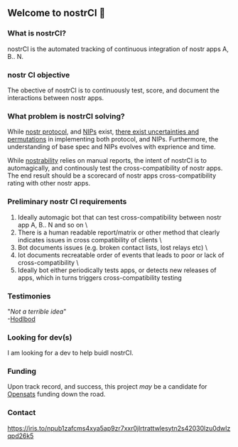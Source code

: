 ## Welcome to nostrCI 👋



### What is nostrCI?

nostrCI is the automated tracking of continuous integration of nostr apps A, B.. N. 

### nostr CI objective

The obective of nostrCI is to continuously test, score, and document the interactions between nostr apps. 

### What problem is nostrCI solving?

While [nostr protocol](https://github.com/nostr-protocol), and [NIPs](https://github.com/nostr-protocol/nips) exist, [there exist uncertainties and permutations](https://github.com/nostrability/nostrability/issues) in implementing both protocol, and NIPs. 
Furthermore, the understanding of base spec and NIPs evolves with exprience and time. 

While [nostrability](github.com/nostrability) relies on manual reports, the intent of nostrCI is to automagically, and continously test the cross-compatibility of nostr apps. The end result should be a 
scorecard of nostr apps cross-compatibility rating with other nostr apps. 

### Preliminary nostr CI requirements

1. Ideally automagic bot that can test cross-compatibility between nostr app A, B.. N and so on \
2. There is a human readable report/matrix or other method that clearly indicates issues in cross compatibility of clients \
3. Bot documents issues (e.g. broken contact lists, lost relays etc) \
4. Iot documents recreatable order of events that leads to poor or lack of cross-compatibility \
5. Ideally bot either periodically tests apps, or detects new releases of apps, which in turns triggers cross-compatibility testing

### Testimonies

"_Not a terrible idea_" \
-[Hodlbod](github.com/staab)


### Looking for dev(s) 

I am looking for a dev to help buidl nostrCI. 

### Funding

Upon track record, and success, this project _may_ be a candidate for [Opensats](https://opensats.org/) funding down the road.

### Contact

https://iris.to/npub1zafcms4xya5ap9zr7xxr0jlrtrattwlesytn2s42030lzu0dwlzqpd26k5
